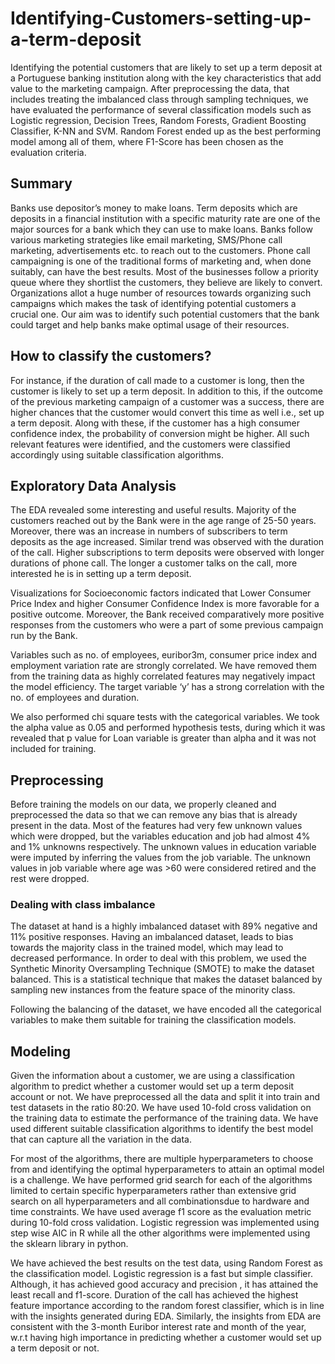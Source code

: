 # Identifying-Customers-setting-up-a-term-deposit
Identifying the potential customers that are likely to set up a term deposit at a Portuguese banking institution along with the key characteristics that add value to the marketing campaign.  After preprocessing the data, that includes treating the imbalanced class through sampling techniques, we have evaluated the performance of several classification models such as Logistic regression, Decision Trees, Random Forests, Gradient Boosting Classifier, K-NN and SVM. Random Forest ended up as the best performing model among all of them, where F1-Score has been chosen as the evaluation criteria.

## Summary
Banks use depositor’s money to make loans. Term deposits which are deposits in a financial institution with a specific maturity rate are one of the major sources for a bank which they can use to make loans. Banks follow various marketing strategies like email marketing, SMS/Phone call marketing, advertisements etc. to reach out to the customers. Phone call campaigning is one of the traditional forms of marketing and, when done suitably, can have the best results. Most of the businesses follow a priority queue where they shortlist the customers, they believe are likely to convert. Organizations allot a huge number of resources towards organizing such campaigns which makes the task of identifying potential customers a crucial one. Our aim was to identify such potential customers that the bank could target and help banks make optimal usage of their resources.

## How to classify the customers?
For instance, if the duration of call made to a customer is long, then the customer is likely to set up a term deposit. In addition to this, if the outcome of the previous marketing campaign of a customer was a success, there are higher chances that the customer would convert this time as well i.e., set up a term deposit. Along with these, if the customer has a high consumer confidence index, the probability of conversion might be higher. All such relevant features were identified, and the customers were classified accordingly using suitable classification algorithms.

## Exploratory Data Analysis
The EDA revealed some interesting and useful results. Majority of the customers reached out by the Bank were in the age range of 25-50 years. Moreover, there was an increase in numbers of subscribers to term deposits as the age increased. Similar trend was observed with the duration of the call. Higher subscriptions to term deposits were observed with longer durations of phone call. The longer a customer talks on the call, more interested he is in setting up a term deposit.

Visualizations for Socioeconomic factors indicated that Lower Consumer Price Index and higher Consumer Confidence Index is more favorable for a positive outcome. Moreover, the Bank received comparatively more positive responses from the customers who were a part of some previous campaign run by the Bank.

Variables such as no. of employees, euribor3m, consumer price index and employment variation rate are strongly correlated. We have removed them from the training data as highly correlated features may negatively impact the model efficiency. The target variable ‘y’ has a strong correlation with the no. of employees and duration.

We also performed chi square tests with the categorical variables. We took the alpha value as 0.05 and performed hypothesis tests, during which it was revealed that p value for Loan variable is greater than alpha and it was not included for training.

## Preprocessing
Before training the models on our data, we properly cleaned and preprocessed the data so that we can remove any bias that is already present in the data. Most of the features had very few unknown values which were dropped, but the variables education and job had almost 4% and 1% unknowns respectively. The unknown values in education variable were imputed by inferring the values from the job variable. The unknown values in job variable where age was >60 were considered retired and the rest were dropped.

### Dealing with class imbalance
The dataset at hand is a highly imbalanced dataset with 89% negative and 11% positive responses. Having an imbalanced dataset, leads to bias towards the majority class in the trained model, which may lead to decreased performance. In order to deal with this problem, we used the Synthetic Minority Oversampling Technique (SMOTE) to make the dataset balanced. This is a statistical technique that makes the dataset balanced by sampling new instances from the feature space of the minority class.

Following the balancing of the dataset, we have encoded all the categorical variables to make them suitable for training the classification models.

## Modeling
Given the information about a customer, we are using a classification algorithm to predict whether a customer would set up a term deposit account or not. We have preprocessed all the data and split it into train and test datasets in the ratio 80:20. We have used 10-fold cross validation on the training data to estimate the performance of the training data. We have used different suitable classification algorithms to identify the best model that can capture all the variation in the data. 

For most of the algorithms, there are multiple hyperparameters to choose from and identifying the optimal hyperparameters to attain an optimal model is a challenge. We have performed grid search for each of the algorithms limited to certain specific hyperparameters rather than extensive grid search on all hyperparameters and all combinationsdue to hardware and time constraints. We have used average f1 score as the evaluation metric during 10-fold cross validation. Logistic regression was implemented using step wise AIC in R while all the other algorithms were implemented using the sklearn library in python.

We have achieved the best results on the test data, using Random Forest as the classification model. Logistic regression is a fast but simple classifier. Although, it has achieved good accuracy and precision , it has attained the least recall and f1-score. Duration of the call has achieved the highest feature importance according to the random forest classifier, which is in line with the insights generated during EDA. Similarly, the insights from EDA are consistent with the 3-month Euribor interest rate and month of the year, w.r.t having high importance in predicting whether a customer would set up a term deposit or not.


